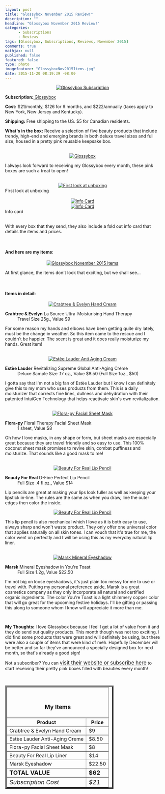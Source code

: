 ```yaml
---
layout: post
title: "Glossybox November 2015 Review!"
description: ""
headline: "Glossybox November 2015 Review!"
categories: 
      - Subscriptions
      - Reviews
tags: [Glossybox, Subscriptions, Reviews, November 2015]
comments: true
mathjax: null
published: false
featured: false
type: photo
imagefeature: "GlossyboxNov2015Items.jpg"
date: 2015-11-20 08:19:39 -08:00
---
```


<center><a href="https://www.glossybox.com/referal?CI=MTMzODY3" target="_blank">
<img src="/images/GlossyboxNov2015Package.jpg" border="0" style="border:none;max-width:100%;" alt="Glossybox Subscription" />
</a></center>
<p><b>Subscription:</b><a href="https://www.glossybox.com/referal?CI=MTMzODY3" target="_blank"> Glossybox</a></p>
<p><b>Cost:</b> $21/monthly, $126 for 6 months, and $222/annually (taxes apply to New York, New Jersey and Kentucky).</p>
<p><b>Shipping:</b> Free shipping to the US. $5 for Canadian residents.</p>
<p><b>What's in the box:</b> Receive a selection of five beauty products that include trendy, high-end and emerging brands in both deluxe travel sizes and full size, housed in a pretty pink reusable keepsake box.</p>

<br>

<center><a href="https://www.glossybox.com/referal?CI=MTMzODY3" target="_blank">
<img src="/images/GlossyboxNov2015Box.jpg" border="0" style="border:none;max-width:100%;" alt="Glossybox" />
</a></center>

<p>I always look forward to receiving my Glossybox every month, these pink boxes are such a treat to open!</p>

<br>

<center><a href="https://www.glossybox.com/referal?CI=MTMzODY3" target="_blank">
<img src="/images/GlossyboxNov2015OpenBox.jpg" border="0" style="border:none;max-width:100%;" alt="First look at unboxing" />
</a></center>
<figcaption>First look at unboxing</figcaption>

<br>

<center><a href="https://www.glossybox.com/referal?CI=MTMzODY3" target="_blank"> <img src="/images/GlossyboxNov2015Info.jpg" border="0" style="border:none;max-width:100%;" alt="Info Card" /></a></center>
<center><a href="https://www.glossybox.com/referal?CI=MTMzODY3" target="_blank"> <img src="/images/GlossyboxNov2015Info2.jpg" border="0" style="border:none;max-width:100%;" alt="Info Card" /></a></center>
<figcaption>Info card</figcaption>

<br>

<p>With every box that they send, they also include a fold out info card that details the items and prices.</p>

<br>

<H4>And here are my items:</H4>

<center><a href="https://www.glossybox.com/referal?CI=MTMzODY3" target="_blank">
<img src="/images/GlossyboxNov2015Items.jpg" border="0" style="border:none;max-width:100%;" alt="Glossybox November 2015 Items" />
</a></center>

<p>At first glance, the items don't look that exciting, but we shall see...</p>

<br>

<H4>Items in detail:</H4>

<center><a href="https://www.glossybox.com/referal?CI=MTMzODY3" target="_blank">
<img src="/images/GlossyboxNov2015CrabtreeEvelynHandCream.jpg" border="0" style="border:none;max-width:100%;" alt="Crabtree & Evelyn Hand Cream" />
</a></center>

<DL>
<DT><b>Crabtree & Evelyn</b> La Source Ultra-Moisturising Hand Therapy</DT>
<DD>Travel Size 25g., Value $9</DD>
</DL>

<p>For some reason my hands and elbows have been getting quite dry lately, must be the change in weather. So this item came to the rescue and I couldn't be happier. The scent is great and it does really moisturize my hands. Great item!</p>

<br>

<center><a href="https://www.glossybox.com/referal?CI=MTMzODY3" target="_blank">
<img src="/images/GlossyboxNov2015EsteeLauderAntiAgingCream.jpg" border="0" style="border:none;max-width:100%;" alt="Estèe Lauder Anti Aging Cream" />
</a></center>

<DL>
<DT><b>Estèe Lauder</b> Revitalizing Supreme Global Anti-Aging Crème</DT>
<DD>Deluxe Sample Size .17 oz., Value $8.50 (Full Size 1oz., $50)</DD>
</DL>

<p>I gotta say that I'm not a big fan of Estèe Lauder but I know I can definitely give this to my mom who uses products from them. This is a daily moisturizer that corrects fine lines, dullness and dehydration with their patented IntuiGen Technology that helps reactivate skin's own revitalization.</p>

<br>

<center><a href="https://www.glossybox.com/referal?CI=MTMzODY3" target="_blank">
<img src="/images/GlossyboxNov2015FlorapyFacialSheetMask.jpg" border="0" style="border:none;max-width:100%;" alt="Flora-py Facial Sheet Mask" />
</a></center>

<DL>
<DT><b>Flora-py</b> Floral Therapy Facial Sheet Mask</DT>
<DD>1 sheet, Value $8</DD>
</DL>

<p>Oh how I love masks, in any shape or form, but sheet masks are especially great because they are travel friendly and so easy to use. This 100% coconut sheet mask promises to revive skin, combat puffiness and moisturize. That sounds like a good mask to me!</p>

<br>

<center><a href="https://www.glossybox.com/referal?CI=MTMzODY3" target="_blank">
<img src="/images/GlossyboxNov2015BeautyForRealLipPencil.jpg" border="0" style="border:none;max-width:100%;" alt="Beauty For Real Lip Pencil" />
</a></center>

<DL>
<DT><b>Beauty For Real</b> D-Fine Perfect Lip Pencil</DT>
<DD>Full Size .4 fl.oz., Value $14</DD>
</DL>

<p>Lip pencils are great at making your lips look fuller as well as keeping your lipstick in-line. The rules are the same as when you draw, line the outer edges then color the inside.</p>

<center><a href="https://www.glossybox.com/referal?CI=MTMzODY3" target="_blank">
<img src="/images/GlossyboxNov2015BeautyForRealLipPencil2.jpg" border="0" style="border:none;max-width:100%;" alt="Beauty For Real Lip Pencil" />
</a></center>

<p>This lip pencil is also mechanical which I love as it is both easy to use, always sharp and won't waste product. They only offer one universal color that applies naturally on all skin tones. I can vouch that it's true for me, the color went on perfectly and I will be using this as my everyday natural lip liner.</p>

<br>

<center><a href="https://www.glossybox.com/referal?CI=MTMzODY3" target="_blank">
<img src="/images/GlossyboxNov2015MarskEyeshadow.jpg" border="0" style="border:none;max-width:100%;" alt="Marsk Mineral Eyeshadow" />
</a></center>

<DL>
<DT><b>Marsk</b> Mineral Eyeshadow in You're Toast</DT>
<DD>Full Size 1.2g, Value $22.50</DD>
</DL>

<p>I'm not big on loose eyeshadows, it's just plain too messy for me to use or travel with. Putting my personal preference aside, Marsk is a great cosmetics company as they only incorporate all natural and certified organic ingredients. The color You're Toast is a light shimmery copper color that will go great for the upcoming festive holidays. I'll be gifting or passing this along to someone whom I know will appreciate it more than me.</p>

<br>

<p><i class="icon-exclamation-sign"></i><b> My Thoughts:</b> I love Glossybox because I feel I get a lot of value from it and they do send out quality products. This month though was not too exciting. I did find some products that were great and will definitely be using, but there were also a couple of items that were kind of meh. Hopefully December will be better and so far they've announced a specially designed box for next month, so that's already a good sign!</p>

<p>Not a subscriber? You can <a href="https://www.glossybox.com/referal?CI=MTMzODY3"><big>visit their website or subscribe here</big></a> to start receiving their pretty pink boxes filled with beauties every month!</p>
<br>

<TABLE  BORDER="5" style="width:70%">
   <TR>
      <TH COLSPAN="2">
         <H3><BR><center>My Items</center></H3>
      </TH>
   </TR>
      <TH>Product</TH>
      <TH>Price</TH>
  <TR>
      <TD>Crabtree & Evelyn Hand Cream</TD>
      <TD>$9</TD>
   </TR>
   <TR>
      <TD>Estèe Lauder Anti-Aging Creme</TD>
      <TD>$8.50</TD>
   </TR>
  <TR>
      <TD>Flora-py Facial Sheet Mask</TD>
      <TD>$8</TD>
   </TR>
   <TR>
      <TD>Beauty For Real Lip Liner</TD>
      <TD>$14</TD>
   </TR>
   <TR>
      <TD>Marsk Eyeshadow</TD>
      <TD>$22.50</TD>
   </TR>
   <TR>
      <TD><b><big>TOTAL VALUE</big></b></TD>
      <TD><b><big>$62</big></b></TD>
   </TR>
   <TR>
      <TD><i><big>Subscription Cost</big></i></TD>
      <TD><i><big>$21</big></i></TD>
   </TR>
</TABLE>
